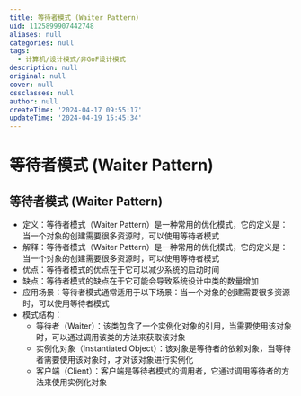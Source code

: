 ```yaml
---
title: 等待者模式 (Waiter Pattern)
uid: 1125899907442748
aliases: null
categories: null
tags:
  - 计算机/设计模式/非GoF设计模式
description: null
original: null
cover: null
cssclasses: null
author: null
createTime: '2024-04-17 09:55:17'
updateTime: '2024-04-19 15:45:34'
---
```


# 等待者模式 (Waiter Pattern)

## 等待者模式 (Waiter Pattern)

- 定义：等待者模式（Waiter Pattern）是一种常用的优化模式，它的定义是：当一个对象的创建需要很多资源时，可以使用等待者模式
- 解释：等待者模式（Waiter Pattern）是一种常用的优化模式，它的定义是：当一个对象的创建需要很多资源时，可以使用等待者模式
- 优点：等待者模式的优点在于它可以减少系统的启动时间
- 缺点：等待者模式的缺点在于它可能会导致系统设计中类的数量增加
- 应用场景：等待者模式通常适用于以下场景：当一个对象的创建需要很多资源时，可以使用等待者模式
- 模式结构：
  - 等待者（Waiter）：该类包含了一个实例化对象的引用，当需要使用该对象时，可以通过调用该类的方法来获取该对象
  - 实例化对象（Instantiated Object）：该对象是等待者的依赖对象，当等待者需要使用该对象时，才对该对象进行实例化
  - 客户端（Client）：客户端是等待者模式的调用者，它通过调用等待者的方法来使用实例化对象
